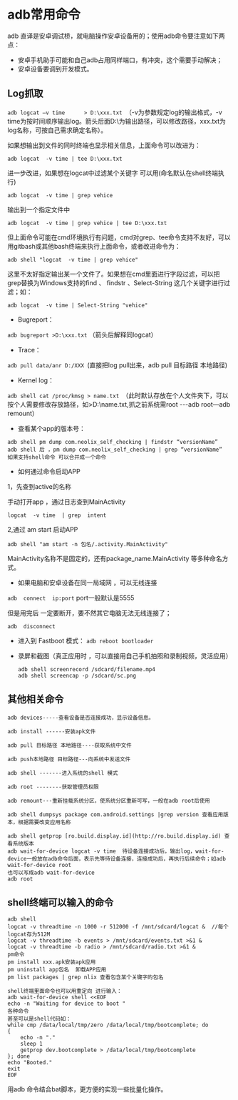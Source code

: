 # adb常用命令

adb 直译是安卓调试桥，就电脑操作安卓设备用的；使用adb命令要注意如下两点：

- 安卓手机助手可能和自己adb占用同样端口，有冲突，这个需要手动解决；
- 安卓设备要调到开发模式。

##   Log抓取



`adb logcat –v time      > D:\xxx.txt `（-v为参数规定log的输出格式，-v time为按时间顺序输出log。箭头后面D:\为输出路径，可以修改路径，xxx.txt为log名称，可按自己需求确定名称）。

如果想输出到文件的同时终端也显示相关信息，上面命令可以改进为：

```
adb logcat  -v time | tee D:\xxx.txt
```

进一步改进，如果想在logcat中过滤某个关键字 可以用(命名默认在shell终端执行)

```
adb logcat  -v time | grep vehice
```

输出到一个指定文件中

```
adb logcat  -v time | grep vehice | tee D:\xxx.txt
```

但上面命令可能在cmd环境执行有问题，cmd对grep、tee命令支持不友好，可以用gitbash或其他bash终端来执行上面命令，或者改进命令为：

```
adb shell "logcat  -v time | grep vehice"  
```

这里不太好指定输出某一个文件了。如果想在cmd里面进行字段过滤，可以把grep替换为Windows支持的find 、 findstr 、Select-String 这几个关键字进行过滤；如：

```
adb logcat  -v time | Select-String "vehice"
```



- Bugreport：

`adb bugreport >D:\xxx.txt` （箭头后解释同logcat）

- Trace：

`adb pull data/anr D:/XXX `(直接把log pull出来，adb pull 目标路径 本地路径)

- Kernel log：

`adb shell cat /proc/kmsg > name.txt `（此时默认存放在个人文件夹下，可以按个人需要修改存放路径，如>D:\name.txt,抓之前系统需root ---adb root—adb remount）

- 查看某个app的版本号：

```shell
adb shell pm dump com.neolix_self_checking | findstr “versionName”
adb shell 后 ，pm dump com.neolix_self_checking | grep “versionName”   如果支持shell命令 可以合并成一个命令
```

- 如何通过命令启动APP

1，先查到active的名称

手动打开app ，通过日志查到MainActivity

`logcat  -v time  | grep  intent `

2,通过 am start 启动APP

```shell
adb shell "am start -n 包名/.activity.MainActivity"
```

MainActivity名称不是固定的，还有package_name.MainActivity 等多种命名方式。

- 如果电脑和安卓设备在同一局域网 ，可以无线连接

`adb  connect  ip:port`  port一般默认是5555

但是用完后  一定要断开，要不然其它电脑无法无线连接了；

`adb  disconnect`

- 进入到 Fastboot 模式：
  `adb reboot bootloader`

- 录屏和截图（真正应用时 ，可以直接用自己手机拍照和录制视频，灵活应用）

    ```
    adb shell screenrecord /sdcard/filename.mp4
    adb shell screencap -p /sdcard/sc.png
    ```

    

##   其他相关命令

```
adb devices-----查看设备是否连接成功，显示设备信息。

adb install ------安装apk文件

adb pull 目标路径 本地路径----获取系统中文件

adb push本地路径 目标路径---向系统中发送文件

adb shell -------进入系统的shell 模式

adb root --------获取管理员权限

adb remount---重新挂载系统分区，使系统分区重新可写，一般在adb root后使用

adb shell dumpsys package com.android.settings |grep version 查看应用版本，根据需要改变应用名称

adb shell getprop [ro.build.display.id](http://ro.build.display.id) 查看系统版本
adb wait-for-device logcat -v time  待设备连接成功后，输出log，wait-for-device一般放在adb命令后面，表示先等待设备连接，连接成功后，再执行后续命令；如adb wait-for-device root
也可以写成adb wait-for-device 
adb root

```



## shell终端可以输入的命令

```
adb shell     
logcat -v threadtime -n 1000 -r 512000 -f /mnt/sdcard/logcat &  //每个logcat存为512M
logcat -v threadtime -b events > /mnt/sdcard/events.txt >&1 &
logcat -v threadtime -b radio > /mnt/sdcard/radio.txt >&1 &
pm命令
pm install xxx.apk安装apk应用
pm uninstall app包名  卸载APP应用
pm list packages | grep nlix 查看包含某个关键字的包名

shell终端里面命令也可以用重定向 进行输入：
adb wait-for-device shell <<EOF
echo -n "Waiting for device to boot "
各种命令
甚至可以是shell代码如：
while cmp /data/local/tmp/zero /data/local/tmp/bootcomplete; do 
{
    echo -n "."
    sleep 1
    getprop dev.bootcomplete > /data/local/tmp/bootcomplete
}; done
echo "Booted."
exit
EOF
```

用adb 命令结合bat脚本，更方便的实现一些批量化操作。